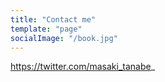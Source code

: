 ```yaml
---
title: "Contact me"
template: "page"
socialImage: "/book.jpg"
---
```


https://twitter.com/masaki_tanabe_